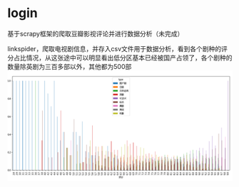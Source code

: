 # login
基于scrapy框架的爬取豆瓣影视评论并进行数据分析（未完成）

linkspider，爬取电视剧信息，并存入csv文件用于数据分析，看到各个剧种的评分占比情况，从这张途中可以明显看出低分区基本已经被国产占领了，各个剧种的数量除英剧为三百多部以外，其他都为500部
![image](https://github.com/chenkehao1/login/blob/the-spider_douban/login/spiders/%E5%9B%BE%E8%A1%A8.png)
